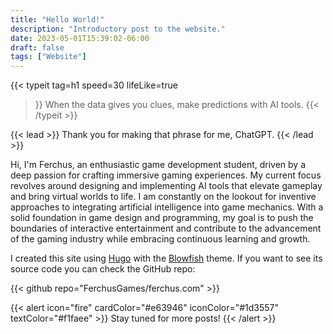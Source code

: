 ```yaml
---
title: "Hello World!"
description: "Introductory post to the website."
date: 2023-05-01T15:39:02-06:00
draft: false
tags: ["Website"]
---
```

{{< typeit
    tag=h1
    speed=30
    lifeLike=true
 >}}
When the data gives you clues, make predictions with AI tools.
{{< /typeit >}}

{{< lead >}}
Thank you for making that phrase for me, ChatGPT.
{{< /lead >}}

Hi, I'm Ferchus, an enthusiastic game development student, driven by a deep passion for crafting immersive gaming experiences. My current focus revolves around designing and implementing AI tools that elevate gameplay and bring virtual worlds to life. I am constantly on the lookout for inventive approaches to integrating artificial intelligence into game mechanics. With a solid foundation in game design and programming, my goal is to push the boundaries of interactive entertainment and contribute to the advancement of the gaming industry while embracing continuous learning and growth.


I created this site using [Hugo](https://gohugo.io/) with the [Blowfish](https://blowfish.page/) theme. If you want to see its source code you can check the GitHub repo:

{{< github repo="FerchusGames/ferchus.com" >}}

{{< alert icon="fire" cardColor="#e63946" iconColor="#1d3557" textColor="#f1faee" >}}
Stay tuned for more posts!
{{< /alert >}}